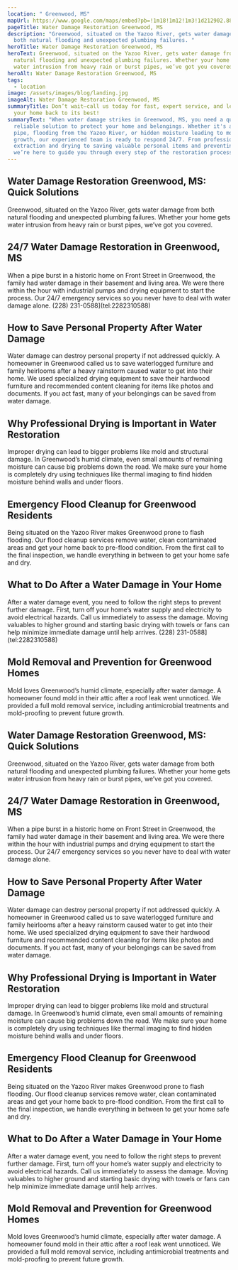 ```yaml
---
location: " Greenwood, MS"
mapUrl: https://www.google.com/maps/embed?pb=!1m18!1m12!1m3!1d212902.88160087992!2d-90.3630032841994!3d33.51158693872637!2m3!1f0!2f0!3f0!3m2!1i1024!2i768!4f13.1!3m3!1m2!1s0x862a61352e35a157%3A0x133bbfe922a9fea3!2sGreenwood%2C%20MS%2C%20USA!5e0!3m2!1sen!2sph!4v1728662236320!5m2!1sen!2sph
pageTitle: Water Damage Restoration Greenwood, MS
description: "Greenwood, situated on the Yazoo River, gets water damage from
  both natural flooding and unexpected plumbing failures. "
heroTitle: Water Damage Restoration Greenwood, MS
heroText: Greenwood, situated on the Yazoo River, gets water damage from both
  natural flooding and unexpected plumbing failures. Whether your home gets
  water intrusion from heavy rain or burst pipes, we’ve got you covered.
heroAlt: Water Damage Restoration Greenwood, MS
tags:
  - location
image: /assets/images/blog/landing.jpg
imageAlt: Water Damage Restoration Greenwood, MS
summaryTitle: Don’t wait—call us today for fast, expert service, and let us get
  your home back to its best!
summaryText: "When water damage strikes in Greenwood, MS, you need a quick,
  reliable solution to protect your home and belongings. Whether it's a burst
  pipe, flooding from the Yazoo River, or hidden moisture leading to mold
  growth, our experienced team is ready to respond 24/7. From professional water
  extraction and drying to saving valuable personal items and preventing mold,
  we’re here to guide you through every step of the restoration process. "
---
```

## Water Damage Restoration Greenwood, MS: Quick Solutions

Greenwood, situated on the Yazoo River, gets water damage from both natural flooding and unexpected plumbing failures. Whether your home gets water intrusion from heavy rain or burst pipes, we’ve got you covered.

## 24/7 Water Damage Restoration in Greenwood, MS

When a pipe burst in a historic home on Front Street in Greenwood, the family had water damage in their basement and living area. We were there within the hour with industrial pumps and drying equipment to start the process. Our 24/7 emergency services so you never have to deal with water damage alone.
(228) 231-0588](tel:2282310588)

## How to Save Personal Property After Water Damage

Water damage can destroy personal property if not addressed quickly. A homeowner in Greenwood called us to save waterlogged furniture and family heirlooms after a heavy rainstorm caused water to get into their home. We used specialized drying equipment to save their hardwood furniture and recommended content cleaning for items like photos and documents. If you act fast, many of your belongings can be saved from water damage.

## Why Professional Drying is Important in Water Restoration

Improper drying can lead to bigger problems like mold and structural damage. In Greenwood’s humid climate, even small amounts of remaining moisture can cause big problems down the road. We make sure your home is completely dry using techniques like thermal imaging to find hidden moisture behind walls and under floors.

## Emergency Flood Cleanup for Greenwood Residents

Being situated on the Yazoo River makes Greenwood prone to flash flooding. Our flood cleanup services remove water, clean contaminated areas and get your home back to pre-flood condition. From the first call to the final inspection, we handle everything in between to get your home safe and dry.

## What to Do After a Water Damage in Your Home

After a water damage event, you need to follow the right steps to prevent further damage. First, turn off your home’s water supply and electricity to avoid electrical hazards. Call us immediately to assess the damage. Moving valuables to higher ground and starting basic drying with towels or fans can help minimize immediate damage until help arrives.
(228) 231-0588](tel:2282310588)

## Mold Removal and Prevention for Greenwood Homes

Mold loves Greenwood’s humid climate, especially after water damage. A homeowner found mold in their attic after a roof leak went unnoticed. We provided a full mold removal service, including antimicrobial treatments and mold-proofing to prevent future growth.

## Water Damage Restoration Greenwood, MS: Quick Solutions

Greenwood, situated on the Yazoo River, gets water damage from both natural flooding and unexpected plumbing failures. Whether your home gets water intrusion from heavy rain or burst pipes, we’ve got you covered.

## 24/7 Water Damage Restoration in Greenwood, MS

When a pipe burst in a historic home on Front Street in Greenwood, the family had water damage in their basement and living area. We were there within the hour with industrial pumps and drying equipment to start the process. Our 24/7 emergency services so you never have to deal with water damage alone.

## How to Save Personal Property After Water Damage

Water damage can destroy personal property if not addressed quickly. A homeowner in Greenwood called us to save waterlogged furniture and family heirlooms after a heavy rainstorm caused water to get into their home. We used specialized drying equipment to save their hardwood furniture and recommended content cleaning for items like photos and documents. If you act fast, many of your belongings can be saved from water damage.

## Why Professional Drying is Important in Water Restoration

Improper drying can lead to bigger problems like mold and structural damage. In Greenwood’s humid climate, even small amounts of remaining moisture can cause big problems down the road. We make sure your home is completely dry using techniques like thermal imaging to find hidden moisture behind walls and under floors.

## Emergency Flood Cleanup for Greenwood Residents

Being situated on the Yazoo River makes Greenwood prone to flash flooding. Our flood cleanup services remove water, clean contaminated areas and get your home back to pre-flood condition. From the first call to the final inspection, we handle everything in between to get your home safe and dry.

## What to Do After a Water Damage in Your Home

After a water damage event, you need to follow the right steps to prevent further damage. First, turn off your home’s water supply and electricity to avoid electrical hazards. Call us immediately to assess the damage. Moving valuables to higher ground and starting basic drying with towels or fans can help minimize immediate damage until help arrives.

## Mold Removal and Prevention for Greenwood Homes

Mold loves Greenwood’s humid climate, especially after water damage. A homeowner found mold in their attic after a roof leak went unnoticed. We provided a full mold removal service, including antimicrobial treatments and mold-proofing to prevent future growth.
